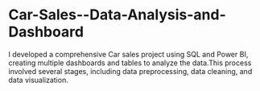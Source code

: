 # Car-Sales--Data-Analysis-and-Dashboard
I developed a comprehensive Car sales project using SQL and Power BI, creating multiple dashboards and tables to analyze the data.This process involved several stages, including data preprocessing, data cleaning, and data visualization.
